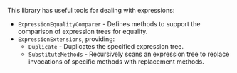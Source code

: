This library has useful tools for dealing with expressions:

* `ExpressionEqualityComparer` - Defines methods to support the comparison of expression trees for equality.
* `ExpressionExtensions`, providing:
  * `Duplicate` - Duplicates the specified expression tree.
  * `SubstituteMethods` - Recursively scans an expression tree to replace invocations of specific methods with replacement methods.
